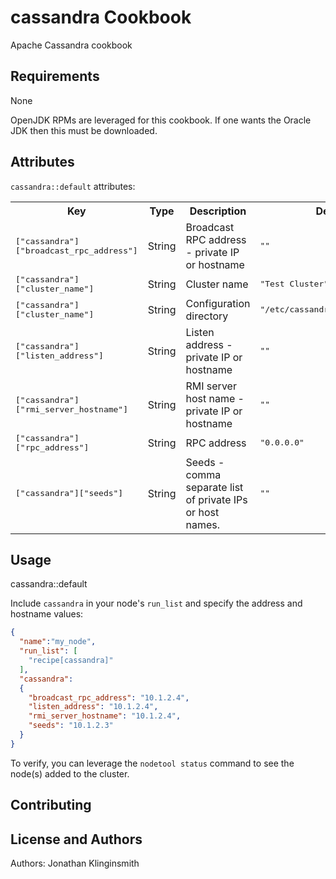 cassandra Cookbook
==================
Apache Cassandra cookbook

Requirements
------------
None

OpenJDK RPMs are leveraged for this cookbook. If one wants the Oracle JDK then this must be downloaded.

Attributes
----------
`cassandra::default` attributes:

<table>
  <tr>
    <th>Key</th>
    <th>Type</th>
    <th>Description</th>
    <th>Default</th>
  </tr>
  <tr>
    <td><tt>[&quot;cassandra&quot;][&quot;broadcast_rpc_address&quot;]</tt></td>
    <td>String</td>
    <td>Broadcast RPC address - private IP or hostname</td>
    <td><tt>&quot;&quot;</tt></td>
  </tr>
  <tr>
    <td><tt>[&quot;cassandra&quot;][&quot;cluster_name&quot;]</tt></td>
    <td>String</td>
    <td>Cluster name</td>
    <td><tt>&quot;Test Cluster&quot;</tt></td>
  </tr>
  <tr>
    <td><tt>[&quot;cassandra&quot;][&quot;cluster_name&quot;]</tt></td>
    <td>String</td>
    <td>Configuration directory</td>
    <td><tt>&quot;/etc/cassandra/default.conf/&quot;</tt></td>
  </tr>
  <tr>
    <td><tt>[&quot;cassandra&quot;][&quot;listen_address&quot;]</tt></td>
    <td>String</td>
    <td>Listen address - private IP or hostname</td>
    <td><tt>&quot;&quot;</tt></td>
  </tr>
  <tr>
    <td><tt>[&quot;cassandra&quot;][&quot;rmi_server_hostname&quot;]</tt></td>
    <td>String</td>
    <td>RMI server host name - private IP or hostname</td>
    <td><tt>&quot;&quot;</tt></td>
  </tr>
  <tr>
    <td><tt>[&quot;cassandra&quot;][&quot;rpc_address&quot;]</tt></td>
    <td>String</td>
    <td>RPC address</td>
    <td><tt>&quot;0.0.0.0&quot;</tt></td>
  </tr>
  <tr>
    <td><tt>[&quot;cassandra&quot;][&quot;seeds&quot;]</tt></td>
    <td>String</td>
    <td>Seeds - comma separate list of private IPs or host names.</td>
    <td><tt>&quot;&quot;</tt></td>
  </tr>
</table>

Usage
-----
cassandra::default

Include `cassandra` in your node's `run_list` and specify the address and hostname values:

```json
{
  "name":"my_node",
  "run_list": [
    "recipe[cassandra]"
  ],
  "cassandra":
  {
    "broadcast_rpc_address": "10.1.2.4",
    "listen_address": "10.1.2.4",
    "rmi_server_hostname": "10.1.2.4",
    "seeds": "10.1.2.3"
  }
}
```

To verify, you can leverage the `nodetool status` command to see the node(s) added to the cluster.

Contributing
------------

License and Authors
-------------------
Authors: Jonathan Klinginsmith
